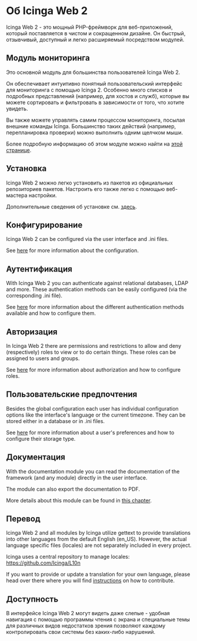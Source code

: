 # Об Icinga Web 2 <a id="about"></a>

Icinga Web 2 - это мощный PHP-фреймворк для веб-приложений, который поставляется в чистом и сокращенном дизайне.
Он быстрый, отзывчивый, доступный и легко расширяемый посредством модулей.

## Модуль мониторинга <a id="about-monitoring"></a>

Это основной модуль для большинства пользователей Icinga Web 2.

Он обеспечивает интуитивно понятный пользовательский интерфейс для мониторинга с помощью Icinga 2.
Особенно много списков и подробных представлений (например, для хостов и служб), 
которые вы можете сортировать и фильтровать в зависимости от того, что хотите увидеть.

Вы также можете управлять самим процессом мониторинга, посылая внешние команды Icinga.
Большинство таких действий (например, перепланировка проверки) можно выполнить одним щелчком мыши.

Более подробную информацию об этом модуле можно найти на [этой странице](../modules/monitoring/doc/01-About.md#monitoring-module-about).

## Установка <a id="about-installation"></a>

Icinga Web 2 можно легко установить из пакетов из официальных репозиториев пакетов.
Настроить его также легко с помощью веб-мастера настройки.

Дополнительные сведения об установке см. [здесь](02-Installation.md#installation).

## Конфигурирование <a id="about-configuration"></a>

Icinga Web 2 can be configured via the user interface and .ini files.

See [here](03-Configuration.md#configuration) for more information about the configuration.

## Аутентификация <a id="about-authentication"></a>

With Icinga Web 2 you can authenticate against relational databases, LDAP and more.
These authentication methods can be easily configured (via the corresponding .ini file).

See [here](05-Authentication.md#authentication) for more information about
the different authentication methods available and how to configure them.

## Авторизация <a id="about-authorization"></a>

In Icinga Web 2 there are permissions and restrictions to allow and deny (respectively)
roles to view or to do certain things.
These roles can be assigned to users and groups.

See [here](06-Security.md#security) for more information about authorization
and how to configure roles.

## Пользовательские предпочтения <a id="about-preferences"></a>

Besides the global configuration each user has individual configuration options
like the interface's language or the current timezone.
They can be stored either in a database or in .ini files.

See [here](07-Preferences.md#preferences) for more information about a user's preferences
and how to configure their storage type.

## Документация <a id="about-documentation"></a>

With the documentation module you can read the documentation of the framework (and any module) directly in the user interface.

The module can also export the documentation to PDF.

More details about this module can be found in [this chapter](../modules/doc/doc/01-About.md#doc-module-about).

## Перевод <a id="about-translation"></a>

Icinga Web 2 and all modules by Icinga utilize gettext to provide translations into other languages from the default
English (en_US). However, the actual language specific files (locales) are not separately included in every project.

Icinga uses a central repository to manage locales: https://github.com/Icinga/L10n

If you want to provide or update a translation for your own language, please head over there where you will find
[instructions](https://github.com/Icinga/L10n/blob/master/CONTRIBUTING.md) on how to contribute.

## Доступность <a id="about-accessibility"></a>

В интерфейсе Icinga Web 2 могут видеть даже слепые - удобная навигация с помощью программы чтения с экрана 
и специальные темы для различных видов недостатков зрения позволяют каждому контролировать 
свои системы без каких-либо нарушений.